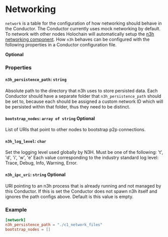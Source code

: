 # Networking

`network` is a table for the configuration of how networking should behave in the Conductor. The Conductor currently uses mock networking by default. To network with other nodes Holochain will automatically setup the [n3h networking component](https://github.com/holochain/n3h). How `n3h` behaves can be configured with the following properties in a Conductor configuration file.

**Optional**

### Properties

#### `n3h_persistence_path`: `string`
Absolute path to the directory that n3h uses to store persisted data. Each Conductor should have a separate folder that `n3h_persistence_path` should be set to, because each should be assigned a custom network ID which will be persisted within that folder, thus they need to be distinct.

#### `bootstrap_nodes`: `array of string` Optional
List of URIs that point to other nodes to bootstrap p2p connections.

#### `n3h_log_level`: `char`
Set the logging level used globally by N3H. Must be one of the following: 't', 'd', 'i', 'w', 'e'
Each value corresponding to the industry standard log level: Trace, Debug, Info, Warning, Error.

#### `n3h_ipc_uri`: `string` Optional
URI pointing to an n3h process that is already running and not managed by this
Conductor. If this is set the Conductor does not spawn n3h itself and ignores the path configs above. Default is this value is empty.

### Example
```toml
[network]
n3h_persistence_path = "./c1_network_files"
bootstrap_nodes = []
```


